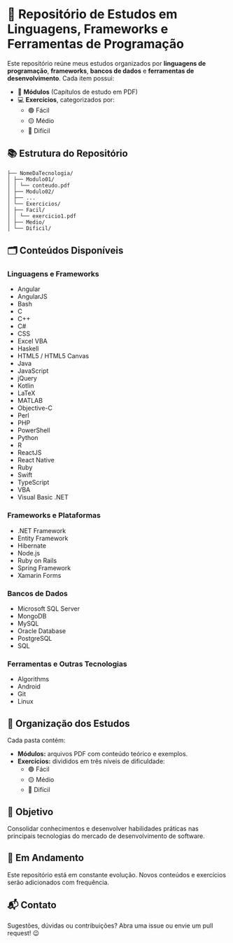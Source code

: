 ﻿# 📘 Repositório de Estudos em Linguagens, Frameworks e Ferramentas de Programação

Este repositório reúne meus estudos organizados por **linguagens de programação**, **frameworks**, **bancos de dados** e **ferramentas de desenvolvimento**. Cada item possui:

- 📂 **Módulos** (Capítulos de estudo em PDF)
- 💻 **Exercícios**, categorizados por:
  - 🟢 Fácil
  - 🟡 Médio
  - 🔴 Difícil

## 📚 Estrutura do Repositório

```
├── NomeDaTecnologia/
│ ├── Modulo01/
│ │ └── conteudo.pdf
│ ├── Modulo02/
│ ├── ...
│ └── Exercicios/
│ ├── Facil/
│ │ └── exercicio1.pdf
│ ├── Medio/
│ └── Dificil/
```

## 🗂️ Conteúdos Disponíveis

### Linguagens e Frameworks

- Angular
- AngularJS
- Bash
- C
- C++
- C#
- CSS
- Excel VBA
- Haskell
- HTML5 / HTML5 Canvas
- Java
- JavaScript
- jQuery
- Kotlin
- LaTeX
- MATLAB
- Objective-C
- Perl
- PHP
- PowerShell
- Python
- R
- ReactJS
- React Native
- Ruby
- Swift
- TypeScript
- VBA
- Visual Basic .NET

### Frameworks e Plataformas

- .NET Framework
- Entity Framework
- Hibernate
- Node.js
- Ruby on Rails
- Spring Framework
- Xamarin Forms

### Bancos de Dados

- Microsoft SQL Server
- MongoDB
- MySQL
- Oracle Database
- PostgreSQL
- SQL

### Ferramentas e Outras Tecnologias

- Algorithms
- Android
- Git
- Linux

## 📌 Organização dos Estudos

Cada pasta contém:

- **Módulos:** arquivos PDF com conteúdo teórico e exemplos.
- **Exercícios:** divididos em três níveis de dificuldade:
  - 🟢 Fácil
  - 🟡 Médio
  - 🔴 Difícil

## 🧠 Objetivo

Consolidar conhecimentos e desenvolver habilidades práticas nas principais tecnologias do mercado de desenvolvimento de software.

## 🚧 Em Andamento

Este repositório está em constante evolução. Novos conteúdos e exercícios serão adicionados com frequência.

## 📬 Contato

Sugestões, dúvidas ou contribuições? Abra uma issue ou envie um pull request! 😉
